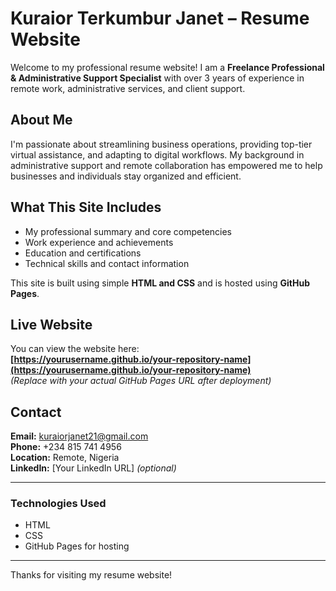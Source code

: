 # Kuraior Terkumbur Janet – Resume Website

Welcome to my professional resume website! I am a **Freelance Professional & Administrative Support Specialist** with over 3 years of experience in remote work, administrative services, and client support.

## About Me

I'm passionate about streamlining business operations, providing top-tier virtual assistance, and adapting to digital workflows. My background in administrative support and remote collaboration has empowered me to help businesses and individuals stay organized and efficient.

## What This Site Includes

- My professional summary and core competencies  
- Work experience and achievements  
- Education and certifications  
- Technical skills and contact information

This site is built using simple **HTML and CSS** and is hosted using **GitHub Pages**.

## Live Website

You can view the website here:  
**[https://yourusername.github.io/your-repository-name](https://yourusername.github.io/your-repository-name)**  
*(Replace with your actual GitHub Pages URL after deployment)*

## Contact

**Email:** kuraiorjanet21@gmail.com  
**Phone:** +234 815 741 4956  
**Location:** Remote, Nigeria  
**LinkedIn:** [Your LinkedIn URL] *(optional)*

---

### Technologies Used

- HTML  
- CSS  
- GitHub Pages for hosting

---

Thanks for visiting my resume website!
